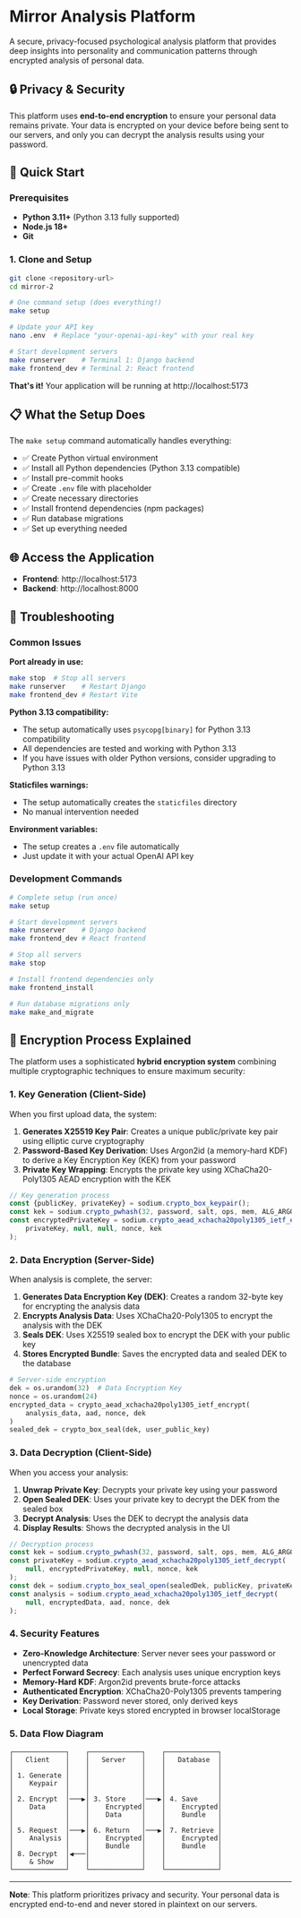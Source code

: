 # Mirror Analysis Platform

A secure, privacy-focused psychological analysis platform that provides deep insights into personality and communication patterns through encrypted analysis of personal data.

## 🔒 Privacy & Security

This platform uses **end-to-end encryption** to ensure your personal data remains private. Your data is encrypted on your device before being sent to our servers, and only you can decrypt the analysis results using your password.

## 🚀 Quick Start

### Prerequisites

- **Python 3.11+** (Python 3.13 fully supported)
- **Node.js 18+**
- **Git**

### 1. Clone and Setup

```bash
git clone <repository-url>
cd mirror-2

# One command setup (does everything!)
make setup

# Update your API key
nano .env  # Replace "your-openai-api-key" with your real key

# Start development servers
make runserver    # Terminal 1: Django backend
make frontend_dev # Terminal 2: React frontend
```

**That's it!** Your application will be running at http://localhost:5173

## 📋 What the Setup Does

The `make setup` command automatically handles everything:

- ✅ Create Python virtual environment
- ✅ Install all Python dependencies (Python 3.13 compatible)
- ✅ Install pre-commit hooks
- ✅ Create `.env` file with placeholder
- ✅ Create necessary directories
- ✅ Install frontend dependencies (npm packages)
- ✅ Run database migrations
- ✅ Set up everything needed

## 🌐 Access the Application

- **Frontend**: http://localhost:5173
- **Backend**: http://localhost:8000

## 🔧 Troubleshooting

### Common Issues

**Port already in use:**
```bash
make stop  # Stop all servers
make runserver    # Restart Django
make frontend_dev # Restart Vite
```

**Python 3.13 compatibility:**
- The setup automatically uses `psycopg[binary]` for Python 3.13 compatibility
- All dependencies are tested and working with Python 3.13
- If you have issues with older Python versions, consider upgrading to Python 3.13

**Staticfiles warnings:**
- The setup automatically creates the `staticfiles` directory
- No manual intervention needed

**Environment variables:**
- The setup creates a `.env` file automatically
- Just update it with your actual OpenAI API key

### Development Commands

```bash
# Complete setup (run once)
make setup

# Start development servers
make runserver    # Django backend
make frontend_dev # React frontend

# Stop all servers
make stop

# Install frontend dependencies only
make frontend_install

# Run database migrations only
make make_and_migrate
```

## 🔐 Encryption Process Explained

The platform uses a sophisticated **hybrid encryption system** combining multiple cryptographic techniques to ensure maximum security:

### 1. Key Generation (Client-Side)

When you first upload data, the system:

1. **Generates X25519 Key Pair**: Creates a unique public/private key pair using elliptic curve cryptography
2. **Password-Based Key Derivation**: Uses Argon2id (a memory-hard KDF) to derive a Key Encryption Key (KEK) from your password
3. **Private Key Wrapping**: Encrypts the private key using XChaCha20-Poly1305 AEAD encryption with the KEK

```javascript
// Key generation process
const {publicKey, privateKey} = sodium.crypto_box_keypair();
const kek = sodium.crypto_pwhash(32, password, salt, ops, mem, ALG_ARGON2ID13);
const encryptedPrivateKey = sodium.crypto_aead_xchacha20poly1305_ietf_encrypt(
    privateKey, null, null, nonce, kek
);
```

### 2. Data Encryption (Server-Side)

When analysis is complete, the server:

1. **Generates Data Encryption Key (DEK)**: Creates a random 32-byte key for encrypting the analysis data
2. **Encrypts Analysis Data**: Uses XChaCha20-Poly1305 to encrypt the analysis with the DEK
3. **Seals DEK**: Uses X25519 sealed box to encrypt the DEK with your public key
4. **Stores Encrypted Bundle**: Saves the encrypted data and sealed DEK to the database

```python
# Server-side encryption
dek = os.urandom(32)  # Data Encryption Key
nonce = os.urandom(24)
encrypted_data = crypto_aead_xchacha20poly1305_ietf_encrypt(
    analysis_data, aad, nonce, dek
)
sealed_dek = crypto_box_seal(dek, user_public_key)
```

### 3. Data Decryption (Client-Side)

When you access your analysis:

1. **Unwrap Private Key**: Decrypts your private key using your password
2. **Open Sealed DEK**: Uses your private key to decrypt the DEK from the sealed box
3. **Decrypt Analysis**: Uses the DEK to decrypt the analysis data
4. **Display Results**: Shows the decrypted analysis in the UI

```javascript
// Decryption process
const kek = sodium.crypto_pwhash(32, password, salt, ops, mem, ALG_ARGON2ID13);
const privateKey = sodium.crypto_aead_xchacha20poly1305_ietf_decrypt(
    null, encryptedPrivateKey, null, nonce, kek
);
const dek = sodium.crypto_box_seal_open(sealedDek, publicKey, privateKey);
const analysis = sodium.crypto_aead_xchacha20poly1305_ietf_decrypt(
    null, encryptedData, aad, nonce, dek
);
```

### 4. Security Features

- **Zero-Knowledge Architecture**: Server never sees your password or unencrypted data
- **Perfect Forward Secrecy**: Each analysis uses unique encryption keys
- **Memory-Hard KDF**: Argon2id prevents brute-force attacks
- **Authenticated Encryption**: XChaCha20-Poly1305 prevents tampering
- **Key Derivation**: Password never stored, only derived keys
- **Local Storage**: Private keys stored encrypted in browser localStorage

### 5. Data Flow Diagram

```
┌─────────────┐    ┌─────────────┐    ┌─────────────┐
│   Client    │    │   Server    │    │   Database  │
│             │    │             │    │             │
│ 1. Generate │    │             │    │             │
│    Keypair  │    │             │    │             │
│             │    │             │    │             │
│ 2. Encrypt  │───▶│ 3. Store    │───▶│ 4. Save     │
│    Data     │    │    Encrypted│    │    Encrypted│
│             │    │    Data     │    │    Bundle   │
│             │    │             │    │             │
│ 5. Request  │───▶│ 6. Return   │───▶│ 7. Retrieve │
│    Analysis │    │    Encrypted│    │    Encrypted│
│             │    │    Bundle   │    │    Bundle   │
│ 8. Decrypt  │◀───│             │    │             │
│    & Show   │    │             │    │             │
└─────────────┘    └─────────────┘    └─────────────┘
```
---

**Note**: This platform prioritizes privacy and security. Your personal data is encrypted end-to-end and never stored in plaintext on our servers.
